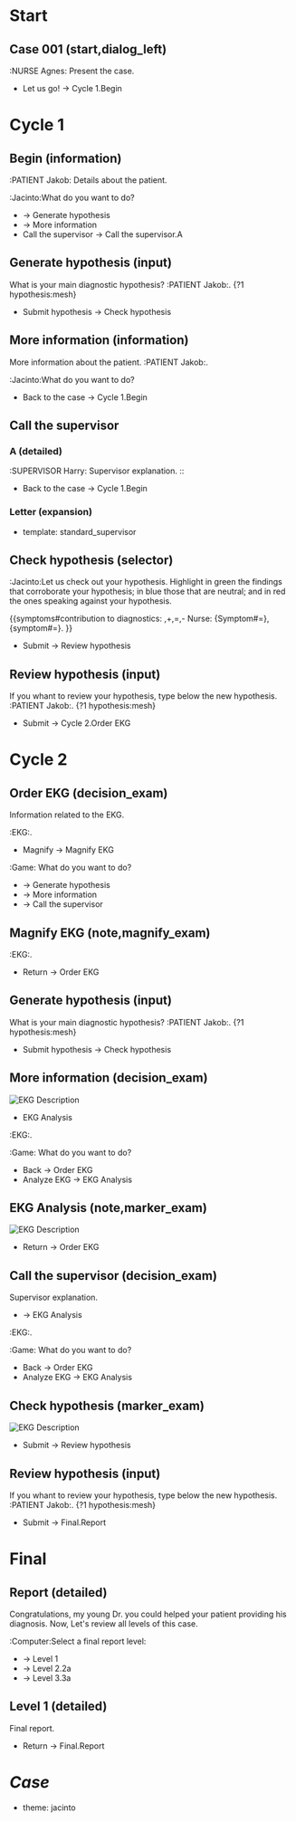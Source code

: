 Start
=====

## Case 001 (start,dialog_left)
:NURSE Agnes: Present the case.

* Let us go! -> Cycle 1.Begin

Cycle 1
=======

Begin (information)
-------------------

:PATIENT Jakob: Details about the patient.

:Jacinto:What do you want to do?

* -> Generate hypothesis
* -> More information
* Call the supervisor -> Call the supervisor.A

Generate hypothesis (input)
---------------------------
What is your main diagnostic hypothesis?
:PATIENT Jakob:.
{?1 hypothesis:mesh}

* Submit hypothesis -> Check hypothesis

More information (information)
------------------------------

More information about the patient.
:PATIENT Jakob:.

:Jacinto:What do you want to do?

* Back to the case -> Cycle 1.Begin

Call the supervisor
-------------------

### A (detailed)
:SUPERVISOR Harry:
Supervisor explanation.
::

* Back to the case -> Cycle 1.Begin

### Letter (expansion)

* template: standard_supervisor


Check hypothesis (selector)
---------------------------

:Jacinto:Let us check out your hypothesis. Highlight in green the findings that corroborate your hypothesis; in blue those that are neutral; and in red the ones speaking against your hypothesis.

{{symptoms#contribution to diagnostics: ,+,=,-
Nurse: {Symptom#=}, {symptom#=}.
}}

* Submit -> Review hypothesis 

Review hypothesis (input)
-------------------------
If you whant to review your hypothesis, type below the new hypothesis.
:PATIENT Jakob:.
{?1 hypothesis:mesh}

* Submit -> Cycle 2.Order EKG

Cycle 2
=======

## Order EKG (decision_exam)
Information related to the EKG.

:EKG:.

* Magnify -> Magnify EKG

:Game: What do you want to do?
* -> Generate hypothesis
* -> More information
* -> Call the supervisor

## Magnify EKG (note,magnify_exam)

:EKG:.

* Return -> Order EKG

## Generate hypothesis (input)
What is your main diagnostic hypothesis?
:PATIENT Jakob:.
{?1 hypothesis:mesh}

* Submit hypothesis -> Check hypothesis

## More information (decision_exam)

![EKG Description](/templates/jacinto/images/ekg-template.svg)

* EKG Analysis

:EKG:.

:Game: What do you want to do?
* Back -> Order EKG
* Analyze EKG -> EKG Analysis

## EKG Analysis (note,marker_exam)

![EKG Description](/templates/jacinto/images/ekg-template.svg)

* Return -> Order EKG

## Call the supervisor (decision_exam)

Supervisor explanation.

* -> EKG Analysis

:EKG:.

:Game: What do you want to do?
* Back -> Order EKG
* Analyze EKG -> EKG Analysis

## Check hypothesis (marker_exam)

![EKG Description](/templates/jacinto/images/ekg-template.svg)

* Submit -> Review hypothesis

## Review hypothesis (input)
If you whant to review your hypothesis, type below the new hypothesis.
:PATIENT Jakob:.
{?1 hypothesis:mesh}

* Submit -> Final.Report

Final
=====

Report (detailed)
-----------------

Congratulations, my young Dr. you could helped your patient providing his diagnosis. Now, Let's review all levels of this case.

:Computer:Select a final report level:

* -> Level 1
* -> Level 2.2a
* -> Level 3.3a

Level 1 (detailed)
------------------

Final report.

* Return -> Final.Report  

_Case_
======
* theme: jacinto